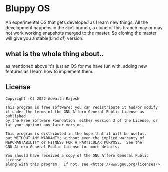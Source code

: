 # Bluppy OS

An experimental OS that gets developed as I learn new things.
All the development happens in the `devl` branch, a clone of this branch may or may not work
working snapshots merged to the master. So cloning the master will give you a stable(kind of) version.

## what is the whole thing about..

as mentioned above it's just an OS for me have fun with. adding new features as I learn how to implement them.

## License

```
Copyright (C) 2022 Adwaith-Rajesh

This program is free software: you can redistribute it and/or modify
it under the terms of the GNU Affero General Public License as published
by the Free Software Foundation, either version 3 of the License, or
(at your option) any later version.

This program is distributed in the hope that it will be useful,
but WITHOUT ANY WARRANTY; without even the implied warranty of
MERCHANTABILITY or FITNESS FOR A PARTICULAR PURPOSE.  See the
GNU Affero General Public License for more details.

You should have received a copy of the GNU Affero General Public License
along with this program.  If not, see <https://www.gnu.org/licenses/>.
```
